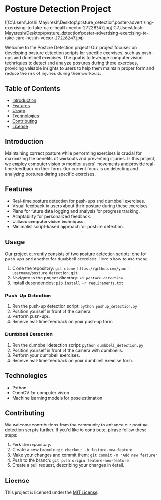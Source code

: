# Posture Detection Project

![C:\Users\Joshi Mayuresh\Desktop\posture_detection\poster-advertising-exercising-to-take-care-health-vector-27228247.jpg](C:\Users\Joshi Mayuresh\Desktop\posture_detection\poster-advertising-exercising-to-take-care-health-vector-27228247.jpg)

Welcome to the Posture Detection project! Our project focuses on developing posture detection scripts for specific exercises, such as push-ups and dumbbell exercises. The goal is to leverage computer vision techniques to detect and analyze postures during these exercises, providing valuable insights to users to help them maintain proper form and reduce the risk of injuries during their workouts.

## Table of Contents

- [Introduction](#introduction)
- [Features](#features)
- [Usage](#usage)
- [Technologies](#technologies)
- [Contributing](#contributing)
- [License](#license)

## Introduction

Maintaining correct posture while performing exercises is crucial for maximizing the benefits of workouts and preventing injuries. In this project, we employ computer vision to monitor users' movements and provide real-time feedback on their form. Our current focus is on detecting and analyzing postures during specific exercises.

## Features

- Real-time posture detection for push-ups and dumbbell exercises.
- Visual feedback to users about their posture during these exercises.
- Plans for future data logging and analysis for progress tracking.
- Adaptability for personalized feedback.
- Utilizes computer vision techniques.
- Minimalist script-based approach for posture detection.

## Usage

Our project currently consists of two posture detection scripts: one for push-ups and another for dumbbell exercises. Here's how to use them:

1. Clone the repository: `git clone https://github.com/your-username/posture-detection.git`
2. Navigate to the project directory: `cd posture-detection`
3. Install dependencies: `pip install -r requirements.txt`

### Push-Up Detection

1. Run the push-up detection script: `python pushup_detection.py`
2. Position yourself in front of the camera.
3. Perform push-ups.
4. Receive real-time feedback on your push-up form.

### Dumbbell Detection

1. Run the dumbbell detection script: `python dumbbell_detection.py`
2. Position yourself in front of the camera with dumbbells.
3. Perform your dumbbell exercises.
4. Receive real-time feedback on your dumbbell exercise form.

## Technologies

- Python
- OpenCV for computer vision
- Machine learning models for pose estimation

## Contributing

We welcome contributions from the community to enhance our posture detection scripts further. If you'd like to contribute, please follow these steps:

1. Fork the repository.
2. Create a new branch: `git checkout -b feature-new-feature`
3. Make your changes and commit them: `git commit -m 'Add new feature'`
4. Push to the branch: `git push origin feature-new-feature`
5. Create a pull request, describing your changes in detail.

## License

This project is licensed under the [MIT License](LICENSE).
